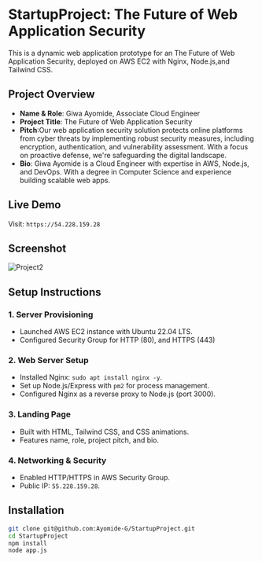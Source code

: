 # StartupProject: The Future of Web Application Security

This is a dynamic web application prototype for an The Future of Web Application Security, deployed on AWS EC2 with Nginx, Node.js,and Tailwind CSS.

## Project Overview
- **Name & Role**: Giwa Ayomide, Associate Cloud Engineer
- **Project Title**: The Future of Web Application Security
- **Pitch**:Our web application security solution protects online platforms from cyber threats by implementing robust security measures, including encryption, authentication, and vulnerability assessment. With a focus on proactive defense, we're safeguarding the digital landscape.
- **Bio**: Giwa Ayomide is a Cloud Engineer with expertise in AWS, Node.js, and DevOps. With a degree in Computer Science and experience building scalable web apps.

## Live Demo
Visit: `https://54.228.159.28`

## Screenshot
![Project2](https://github.com/user-attachments/assets/10fbd70c-b969-4960-bd87-60830001e303)


## Setup Instructions
### 1. Server Provisioning
- Launched AWS EC2 instance with Ubuntu 22.04 LTS.
- Configured Security Group for HTTP (80), and HTTPS (443)

### 2. Web Server Setup
- Installed Nginx: `sudo apt install nginx -y`.
- Set up Node.js/Express with `pm2` for process management.
- Configured Nginx as a reverse proxy to Node.js (port 3000).

### 3. Landing Page
- Built with HTML, Tailwind CSS, and CSS animations.
- Features name, role, project pitch, and bio.

### 4. Networking & Security
- Enabled HTTP/HTTPS in AWS Security Group.
- Public IP: `55.228.159.28`.

## Installation
```bash
git clone git@github.com:Ayomide-G/StartupProject.git
cd StartupProject
npm install
node app.js
